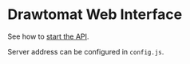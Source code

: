 # Drawtomat Web Interface

See how to [start the API](../drawtomat/README.md).

Server address can be configured in `config.js`.

